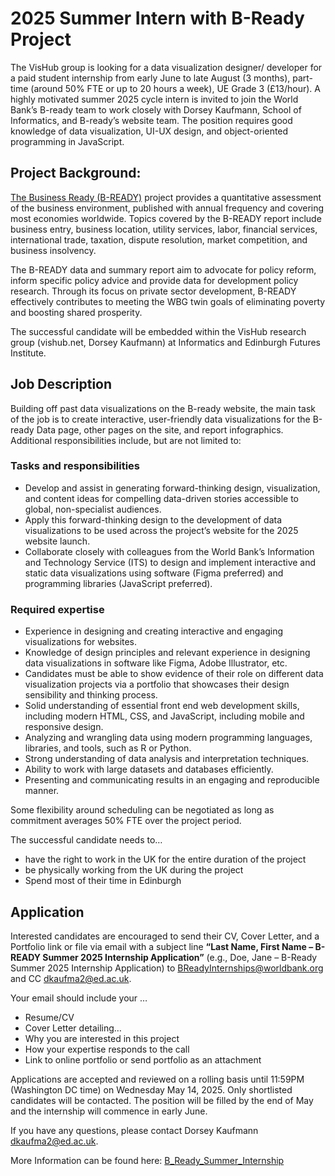 # 2025 Summer Intern with B-Ready Project
The VisHub group is looking for a data visualization designer/ developer for a paid student internship from early June to late August (3 months), part-time (around 50% FTE or up to 20 hours a week), UE Grade 3 (£13/hour).
A highly motivated summer 2025 cycle intern is invited to join the World Bank’s B-ready team to work closely with Dorsey Kaufmann, School of Informatics, and B-ready’s website team. The position requires good knowledge of data visualization, UI-UX design, and object-oriented programming in JavaScript.

## Project Background:
[The Business Ready (B-READY)](https://www.worldbank.org/en/businessready) project provides a quantitative assessment of the business environment, published with annual frequency and covering most economies worldwide. Topics covered by the B-READY report include business entry, business location, utility services, labor, financial services, international trade, taxation, dispute resolution, market competition, and business insolvency. 

The B-READY data and summary report aim to advocate for policy reform, inform specific policy advice and provide data for development policy research. Through its focus on private sector development, B-READY effectively contributes to meeting the WBG twin goals of eliminating poverty and boosting shared prosperity.

The successful candidate will be embedded within the VisHub research group (vishub.net, Dorsey Kaufmann) at Informatics and Edinburgh Futures Institute.

## Job Description
Building off past data visualizations on the B-ready website, the main task of the job is to create interactive, user-friendly data visualizations for the B-ready Data page, other pages on the site, and report infographics. Additional responsibilities include, but are not limited to:

### Tasks and responsibilities
-	Develop and assist in generating forward-thinking design, visualization, and content ideas for compelling data-driven stories accessible to global, non-specialist audiences.
-	Apply this forward-thinking design to the development of data visualizations to be used across the project’s website for the 2025 website launch.
-	Collaborate closely with colleagues from the World Bank’s Information and Technology Service (ITS) to design and implement interactive and static data visualizations using software (Figma preferred) and programming libraries (JavaScript preferred).

### Required expertise
-	Experience in designing and creating interactive and engaging visualizations for websites.
-	Knowledge of design principles and relevant experience in designing data visualizations in software like Figma, Adobe Illustrator, etc.
-	Candidates must be able to show evidence of their role on different data visualization projects via a portfolio that showcases their design sensibility and thinking process.
-	Solid understanding of essential front end web development skills, including modern HTML, CSS, and JavaScript, including mobile and responsive design.
-	Analyzing and wrangling data using modern programming languages, libraries, and tools, such as R or Python.
-	Strong understanding of data analysis and interpretation techniques.
-	Ability to work with large datasets and databases efficiently.
-	Presenting and communicating results in an engaging and reproducible manner.

Some flexibility around scheduling can be negotiated as long as commitment averages 50% FTE over the project period.

The successful candidate needs to…

-	have the right to work in the UK for the entire duration of the project
-	be physically working from the UK during the project
-	Spend most of their time in Edinburgh 

## Application
Interested candidates are encouraged to send their CV, Cover Letter, and a Portfolio link or file via email with a subject line **“Last Name, First Name – B-READY Summer 2025 Internship Application”** (e.g., Doe, Jane – B-Ready Summer 2025 Internship Application) to [BReadyInternships@worldbank.org](BReadyInternships@worldbank.org) and CC [dkaufma2@ed.ac.uk](dkaufma2@ed.ac.uk).

Your email should include your …
-	Resume/CV
-	Cover Letter detailing…
-	Why you are interested in this project
-	How your expertise responds to the call
-	Link to online portfolio or send portfolio as an attachment

Applications are accepted and reviewed on a rolling basis until 11:59PM (Washington DC time) on Wednesday May 14, 2025. Only shortlisted candidates will be contacted. The position will be filled by the end of May and the internship will commence in early June. 

If you have any questions, please contact Dorsey Kaufmann [dkaufma2@ed.ac.uk](dkaufma2@ed.ac.uk).

More Information can be found here: [B_Ready_Summer_Internship](../pdfs/b_ready_internship.pdf)